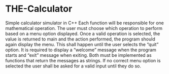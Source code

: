 # THE-Calculator
Simple calculator simulator in C++
Each function will be responsible for one mathematical operation. The user must choose which operation to perform based on a menu option displayed. Once a valid operation is selected, the value is returned to main and the action performed, the program should again display the menu. This shall happen until the user selects the “quit” option. It is required to display a “welcome” message when the program starts and “exit” message when exiting. Both must be implemented as functions that return the messages as strings. If no correct menu option is selected the user shall be asked for a valid input until they do so. 
